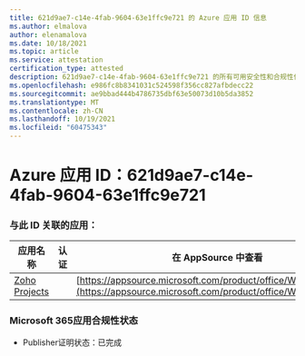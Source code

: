 ```yaml
---
title: 621d9ae7-c14e-4fab-9604-63e1ffc9e721 的 Azure 应用 ID 信息
ms.author: elmalova
author: elenamalova
ms.date: 10/18/2021
ms.topic: article
ms.service: attestation
certification_type: attested
description: 621d9ae7-c14e-4fab-9604-63e1ffc9e721 的所有可用安全性和合规性信息。
ms.openlocfilehash: e986fc8b8341031c524598f356cc827afbdecc22
ms.sourcegitcommit: ae9bbad444b4786735dbf63e50073d10b5da3852
ms.translationtype: MT
ms.contentlocale: zh-CN
ms.lasthandoff: 10/19/2021
ms.locfileid: "60475343"
---
```

# <a name="azure-app-id-621d9ae7-c14e-4fab-9604-63e1ffc9e721"></a>Azure 应用 ID：621d9ae7-c14e-4fab-9604-63e1ffc9e721


### <a name="apps-associated-with-this-id"></a>与此 ID 关联的应用：
| **应用名称** | **认证** | **在 AppSource 中查看** |
|--------------|---------------|-----------------------|
| [Zoho Projects](https://docs.microsoft.com/microsoft-365-app-certification/forward/WA104381668) |  | [https://appsource.microsoft.com/product/office/WA104381668](https://appsource.microsoft.com/product/office/WA104381668) |

### <a name="microsoft-365-app-compliance-status"></a>Microsoft 365应用合规性状态
- Publisher证明状态：已完成
